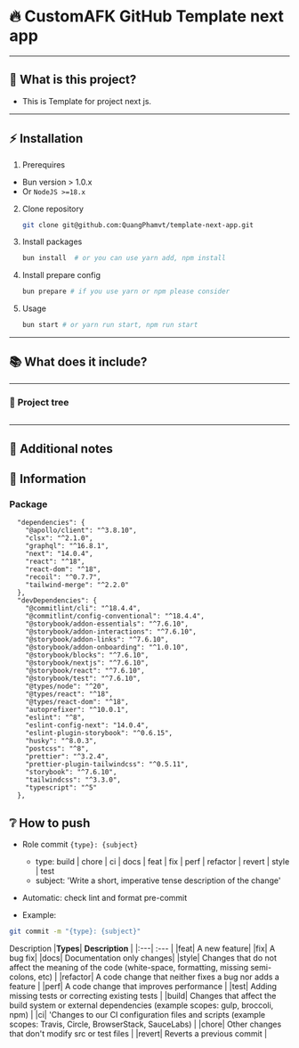 
<!-- markdownlint-disable MD032 MD033-->
# 🔥 **CustomAFK GitHub Template next app**

<!-- <p align="center"> -->
<!--   <br> -->
<!--   <a href="https://github.com/QuangPhamvt/ie307-front-end-next/issues"> -->
<!--     <img src="https://img.shields.io/github/issues-closed/QuangPhamvt/ie307-front-end-next?color=0088ff&style=for-the-badge&logo=github" alt="@QuangPhamvt/ie307-front-end's issues"/> -->
<!--   </a> -->
<!--   <a href="https://github.com/QuangPhamvt/ie307-front-end-next/pulls"> -->
<!--     <img src="https://img.shields.io/github/issues-pr-closed/QuangPhamvt/ie307-front-end-next?color=0088ff&style=for-the-badge&logo=github" alt="@QuangPhamvt/project-template's pull requests"/> -->
<!--   </a> -->
<!--   <a href="https://github.com/QuangPhamvt/ie307-front-end-next/actions/workflows/deploy.yml"> -->
<!--     <img src="https://github.com/QuangPhamvt/ie307-front-end-next/actions/workflows/deploy.yml/badge.svg" alt="@QuangPhamvt/ie307-front-end-next's tests"> -->
<!--   </a> -->
<!-- </p> -->

---

## 🤔 **What is this project?**

* This is Template for project next js.

---

## ⚡ **Installation**

1. Prerequires
- Bun version > 1.0.x 
- Or `NodeJS >=18.x`
2. Clone repository
   ```bash
   git clone git@github.com:QuangPhamvt/template-next-app.git
   ```
3. Install packages
   ```bash
   bun install  # or you can use yarn add, npm install
   ```
4. Install prepare config
   ```bash
   bun prepare # if you use yarn or npm please consider 
   ```
6. Usage
   ```bash
   bun start # or yarn run start, npm run start
   ```


---

## 📚 **What does it include?**


---

### 🌲 **Project tree**

```
```

---

## 📝 **Additional notes**

## 📖 **Information**
### Package
```
  "dependencies": {
    "@apollo/client": "^3.8.10",
    "clsx": "^2.1.0",
    "graphql": "^16.8.1",
    "next": "14.0.4",
    "react": "^18",
    "react-dom": "^18",
    "recoil": "^0.7.7",
    "tailwind-merge": "^2.2.0"
  },
  "devDependencies": {
    "@commitlint/cli": "^18.4.4",
    "@commitlint/config-conventional": "^18.4.4",
    "@storybook/addon-essentials": "^7.6.10",
    "@storybook/addon-interactions": "^7.6.10",
    "@storybook/addon-links": "^7.6.10",
    "@storybook/addon-onboarding": "^1.0.10",
    "@storybook/blocks": "^7.6.10",
    "@storybook/nextjs": "^7.6.10",
    "@storybook/react": "^7.6.10",
    "@storybook/test": "^7.6.10",
    "@types/node": "^20",
    "@types/react": "^18",
    "@types/react-dom": "^18",
    "autoprefixer": "^10.0.1",
    "eslint": "^8",
    "eslint-config-next": "14.0.4",
    "eslint-plugin-storybook": "^0.6.15",
    "husky": "^8.0.3",
    "postcss": "^8",
    "prettier": "^3.2.4",
    "prettier-plugin-tailwindcss": "^0.5.11",
    "storybook": "^7.6.10",
    "tailwindcss": "^3.3.0",
    "typescript": "^5"
  },
```

## ❔ **How to push**

- Role commit
  `{type}: {subject}`
  - type: build | chore | ci | docs | feat | fix | perf | refactor | revert | style | test
  - subject: 'Write a short, imperative tense description of the change'
- Automatic: check lint and format pre-commit

- Example:

```bash
git commit -m "{type}: {subject}"
```

Description
|**Types**| **Description** |
|:---| :--- |
|feat| A new feature|
|fix| A bug fix|
|docs| Documentation only changes|
|style| Changes that do not affect the meaning of the code (white-space, formatting, missing semi-colons, etc) |
|refactor| A code change that neither fixes a bug nor adds a feature |
|perf| A code change that improves performance |
|test| Adding missing tests or correcting existing tests |
|build| Changes that affect the build system or external dependencies (example scopes: gulp, broccoli, npm) |
|ci| 'Changes to our CI configuration files and scripts (example scopes: Travis, Circle, BrowserStack, SauceLabs) |
|chore| Other changes that don't modify src or test files |
|revert| Reverts a previous commit |


